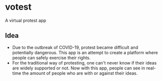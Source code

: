 # votest

A virtual protest app

## Idea
 - Due to the outbreak of COVID-19, protest became difficult and potentially dangerous. This app is an attempt to create a platform where people can safely exercise their rights.
 - For the traditional way of protesting, one can't never know if their ideas are widely supported or not. Now with this app, people can see in real-time the amount of people who are with or against their ideas.
